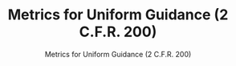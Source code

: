 ---
layout: resources-landing
title: "Metrics for Uniform Guidance (2 C.F.R. 200)"
subtitle: "Metrics for Uniform Guidance (2 C.F.R. 200)"
filters: federal-financial-assistance uniform-guidance memorandum 2014
external_url: https://obamawhitehouse.archives.gov/sites/default/files/omb/memoranda/2014/m-14-17.pdf
---